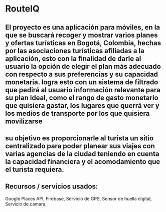# RouteIQ
El proyecto es una aplicación para móviles, en la que se buscará recoger y mostrar varios planes y ofertas turísticas en Bogotá, Colombia, hechas por las asociaciones turísticas afiliadas a la aplicación, esto con la finalidad de darle al usuario la opción de elegir el plan más adecuado con respecto a sus preferencias y su capacidad monetaria.
logra esto con un sistema de filtrado que pedirá al usuario información relevante para su plan ideal, como el rango de gasto monetario que quisiera gastar, los lugares que querrá ver y los medios de transporte por los que quisiera movilizarse
----------------------------
su objetivo es proporcionarle al turista un sitio centralizado para poder planear sus viajes con varias agencias de la ciudad teniendo en cuenta la capacidad financiera y el acomodamiento que el turista requiera.
----------------------------
Recursos / servicios usados:
-
Google Places API, 
Firebase,
Servicio de GPS,
Sensor de huella digital,
Servicio de cámara,
